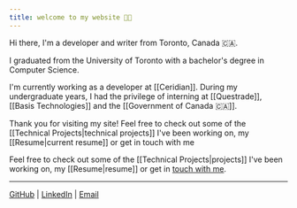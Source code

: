 ```yaml
---
title: welcome to my website 👋🏿
---
```


Hi there, I'm a developer and writer from Toronto, Canada 🇨🇦.
  
I graduated from the University of Toronto with a bachelor's degree in Computer Science.

I'm currently working as a developer at [[Ceridian]]. During my undergraduate years, I had the privilege of interning at [[Questrade]], [[Basis Technologies]] and the [[Government of Canada 🇨🇦]]. 

Thank you for visiting my site! Feel free to check out some of the [[Technical Projects|technical projects]] I've been working on, my [[Resume|current resume]] or get in touch with me

Feel free to check out some of the [[Technical Projects|projects]] I've been working on, my [[Resume|resume]] or get in [touch with me](mailto:abenav123[at]gmail.com).

---

  
[GitHub](https://github.com/abenav4) |  [LinkedIn](https://www.linkedin.com/in/abenav)  | [Email](mailto:abenav123[at]gmail.com)


